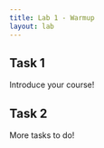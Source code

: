 ```yaml
---
title: Lab 1 - Warmup
layout: lab
---
```


## Task 1

Introduce your course!

## Task 2

More tasks to do!
